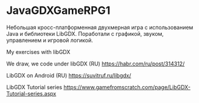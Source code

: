 # JavaGDXGameRPG1

Небольшая кросс-платформенная двухмерная игра с использованием Java и библиотеки LibGDX. Поработали с графикой, звуком, управлением и игровой логикой.

My exercises with libGDX

We draw, we code under libGDX (RU)
https://habr.com/ru/post/314312/

LibGDX on Android (RU)
https://suvitruf.ru/libgdx/

LibGDX Tutorial series
https://www.gamefromscratch.com/page/LibGDX-Tutorial-series.aspx
